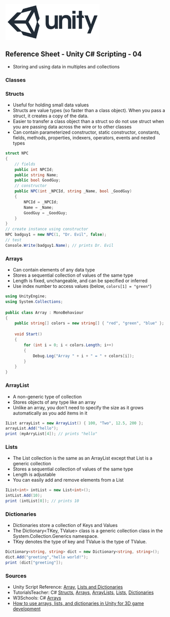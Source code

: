 

![unity logo](images/unity-logo-293w.png)

## Reference Sheet - Unity C# Scripting - 04

* Storing and using data in multiples and collections


### Classes




### Structs

* Useful for holding small data values
* Structs are value types (so faster than a class object). When you pass a struct, it creates a copy of the data.
* Easier to transfer a class object than a struct so do not use struct when you are passing data across the wire or to other classes
* Can contain parameterized constructor, static constructor, constants, fields, methods, properties, indexers, operators, events and nested types

```C#
struct NPC
{
    // fields
    public int NPCId;
    public string Name;
    public bool GoodGuy;
    // constructor
    public NPC(int _NPCId, string _Name, bool _GoodGuy)
    {
        NPCId = _NPCId;
        Name = _Name;
        GoodGuy = _GoodGuy;
    }
}
// create instance using constructor
NPC badguy1 = new NPC(1, "Dr. Evil", false);
// test 
Console.Write(badguy1.Name); // prints Dr. Evil
```


### Arrays

* Can contain elements of any data type
* Stores a sequential collection of values of the same type
* Length is fixed, unchangeable, and can be specified or inferred
* Use index number to access values (below, `colors[1] = "green"`)

```C#
using UnityEngine;
using System.Collections;

public class Array : MonoBehaviour
{
    public string[] colors = new string[] { "red", "green", "blue" };

    void Start()
    {
        for (int i = 0; i < colors.Length; i++)
        {
            Debug.Log("Array " + i + " = " + colors[i]);
        }
    }
}
```


### ArrayList

* A non-generic type of collection
* Stores objects of any type like an array
* Unlike an array, you don't need to specify the size as it grows automatically as you add items in it

```C#
IList arrayList = new ArrayList() { 100, "Two", 12.5, 200 };
arrayList.Add("hello");
print (myArryList[4]); // prints "hello"
```


### Lists

* The List<T> collection is the same as an ArrayList except that List<T> is a generic collection
* Stores a sequential collection of values of the same type
* Length is adjustable
* You can easily add and remove elements from a List

```C#
IList<int> intList = new List<int>();
intList.Add(10);
print (intList[0]); // prints 10
```


### Dictionaries

* Dictionaries store a collection of Keys and Values
* The Dictionary<TKey, TValue> class is a generic collection class in the System.Collection.Generics namespace. 
* TKey denotes the type of key and TValue is the type of TValue.

```C#
Dictionary<string, string> dict = new Dictionary<string, string>();
dict.Add("greeting","hello world!");
print (dict["greeting"]);
```


### Sources
* Unity Script Reference: [Array](https://docs.unity3d.com/ScriptReference/Array.html), [Lists and Dictionaries](https://learn.unity.com/tutorial/lists-and-dictionaries) 
* TutorialsTeacher: C# [Structs](https://www.tutorialsteacher.com/csharp/csharp-struct), [Arrays](https://www.tutorialsteacher.com/csharp/array-csharp), [ArrayLists](https://www.tutorialsteacher.com/csharp/csharp-arraylist), [Lists](https://www.tutorialsteacher.com/csharp/csharp-list), [Dictionaries](https://www.tutorialsteacher.com/csharp/csharp-dictionary)
* W3Schools: C# [Arrays](https://www.w3schools.com/cs/cs_arrays.asp)
* [How to use arrays, lists, and dictionaries in Unity for 3D game development](https://hub.packtpub.com/arrays-lists-dictionaries-unity-3d-game-development/)

